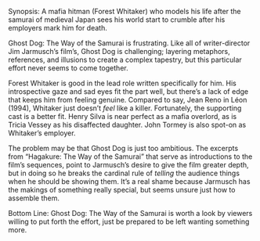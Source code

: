 Synopsis: A mafia hitman (Forest Whitaker) who models his life after the samurai of medieval Japan sees his world start to crumble after his employers mark him for death.

Ghost Dog: The Way of the Samurai is frustrating.  Like all of writer-director Jim Jarmusch’s film’s, Ghost Dog is challenging; layering metaphors, references, and illusions to create a complex tapestry, but this particular effort never seems to come together.

Forest Whitaker is good in the lead role written specifically for him.  His introspective gaze and sad eyes fit the part well, but there’s a lack of edge that keeps him from feeling genuine.  Compared to say, Jean Reno in Léon (1994), Whitaker just doesn’t <em>feel</em> like a killer.  Fortunately, the supporting cast is a better fit.  Henry Silva is near perfect as a mafia overlord, as is Tricia Vessey as his disaffected daughter.  John Tormey is also spot-on as Whitaker’s employer. 

The problem may be that Ghost Dog is just too ambitious.  The excerpts from “Hagakure: The Way of the Samurai” that serve as introductions to the film’s sequences, point to Jarmusch’s desire to give the film greater depth, but in doing so he breaks the cardinal rule of <em>telling</em> the audience things when he should be showing them.  It’s a real shame because Jarmusch has the makings of something really special, but seems unsure just how to assemble them.

Bottom Line: Ghost Dog: The Way of the Samurai is worth a look by viewers willing to put forth the effort, just be prepared to be left wanting something more.
